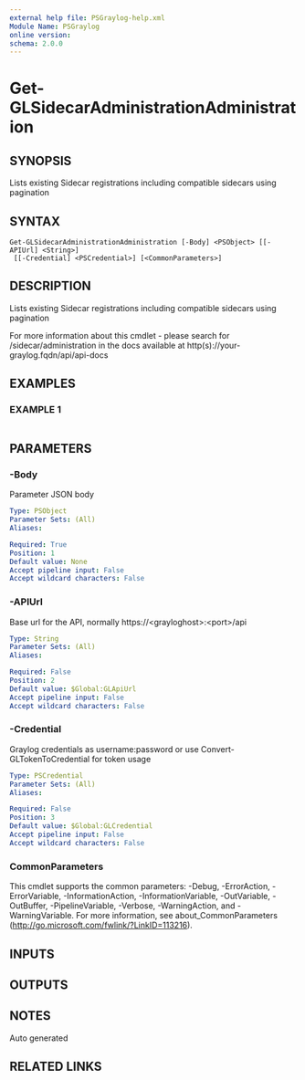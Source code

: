 ```yaml
---
external help file: PSGraylog-help.xml
Module Name: PSGraylog
online version:
schema: 2.0.0
---
```


# Get-GLSidecarAdministrationAdministration

## SYNOPSIS
Lists existing Sidecar registrations including compatible sidecars using pagination

## SYNTAX

```
Get-GLSidecarAdministrationAdministration [-Body] <PSObject> [[-APIUrl] <String>]
 [[-Credential] <PSCredential>] [<CommonParameters>]
```

## DESCRIPTION
Lists existing Sidecar registrations including compatible sidecars using pagination


For more information about this cmdlet - please search for /sidecar/administration in the docs available at http(s)://your-graylog.fqdn/api/api-docs

## EXAMPLES

### EXAMPLE 1
```

```

## PARAMETERS

### -Body
Parameter JSON body

```yaml
Type: PSObject
Parameter Sets: (All)
Aliases:

Required: True
Position: 1
Default value: None
Accept pipeline input: False
Accept wildcard characters: False
```

### -APIUrl
Base url for the API, normally https://\<grayloghost\>:\<port\>/api

```yaml
Type: String
Parameter Sets: (All)
Aliases:

Required: False
Position: 2
Default value: $Global:GLApiUrl
Accept pipeline input: False
Accept wildcard characters: False
```

### -Credential
Graylog credentials as username:password or use Convert-GLTokenToCredential for token usage

```yaml
Type: PSCredential
Parameter Sets: (All)
Aliases:

Required: False
Position: 3
Default value: $Global:GLCredential
Accept pipeline input: False
Accept wildcard characters: False
```

### CommonParameters
This cmdlet supports the common parameters: -Debug, -ErrorAction, -ErrorVariable, -InformationAction, -InformationVariable, -OutVariable, -OutBuffer, -PipelineVariable, -Verbose, -WarningAction, and -WarningVariable.
For more information, see about_CommonParameters (http://go.microsoft.com/fwlink/?LinkID=113216).

## INPUTS

## OUTPUTS

## NOTES
Auto generated

## RELATED LINKS
